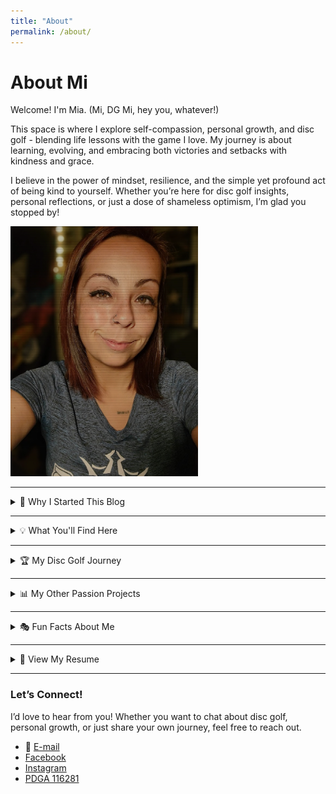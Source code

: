```yaml
---
title: "About"
permalink: /about/
---
```


# About Mi

Welcome! I'm Mia. (Mi, DG Mi, hey you, whatever!) 

This space is where I explore self-compassion, personal growth, and disc golf - blending life lessons with the game I love. My journey is about learning, evolving, and embracing both victories and setbacks with kindness and grace.

I believe in the power of mindset, resilience, and the simple yet profound act of being kind to yourself. Whether you’re here for disc golf insights, personal reflections, or just a dose of shameless optimism, I’m glad you stopped by!

<img src="assets/images/Mi-Digital.jpg" alt="Mia - the author of the blog" width="300">

---

<details> 
<summary>🌱 Why I Started This Blog</summary>
<h2>Why I Started This Blog</h2>
For most of my life, I’ve been on a path of constant growth — sometimes intentional, sometimes chaotic. I’ve learned that **self-compassion is the foundation for progress**, and I wanted a space to share that journey.

Disc golf has become a huge part of my life, not just as a sport but as a mirror for self-improvement. Through every throw, win, and misstep, I see reflections of persistence, self-doubt, and the power of showing up for myself.

This blog is a place to document those lessons, offer encouragement, and remind anyone reading that growth is never linear—but it’s always worth it.
</details>

---

<details> 
<summary>💡 What You'll Find Here</summary>
<h2>What You'll Find Here</h2>
 - **Personal reflections** on self-worth, resilience, and overcoming setbacks 
 - **Disc golf tournament experiences** and lessons learned on and off the course 
 - **Snapshots of my journey**, including struggles, breakthroughs, and everything in between 
</details>

---

<details> 
<summary>🏆 My Disc Golf Journey</summary>
<h2>My Disc Golf Journey</h2>
I’ve been competing in professional tournaments the past few years, constantly pushing myself to **play the course, not the competition** — though that’s easier said than done!

My goal is rarely to win (though, let’s be honest, that’s nice too 🥹), but to become the best version of myself through the sport. Disc golf has taught me patience, adaptability, and how to stay present.

I also track my disc golf progress meticulously, from tournament milestones to the exact lifespan of my discs. (Yes, spreadsheets are my love language. 🖤📊)
</details>

---

<details> 
<summary>📊 My Other Passion Projects</summary> 
<h2>My Other Passion Projects</h2>
Outside of disc golf, I love **tracking random data** and creating structured ways to measure growth. My **"Year of 36"** project is one of my biggest undertakings—an annual reflection and goal-setting system inspired by Groundhog Day Resolutions.

I've always got some ideas and new things I'd like to try up my sleeve...
</details>

---

<details>
<summary>🎭 Fun Facts About Me</summary>
<h2>Fun Facts About Me</h2> 
- **Favorite disc golf course?** Mmm, this one's always up in the air. I'm never mad about making the trek to play [Dogwood](https://udisc.com/courses/lindsey-park-dgc-dogwood-yellow-Xv7q) or [The Beast](https://udisc.com/courses/brazos-park-east-the-b-east-uzjl).  
- **Most humbling tournament moment?** Ha - I could probably make a whole post on these alone. #StayHumble 
- **Biggest lesson learned this year?** Compassion starts with yourself. 
- **I love:** Skull designs, deep conversations, and breaking limiting beliefs. 
</details>

---

<details> 
<summary>📄 View My Resume</summary>
<h2>View My Resume</h2>
  [Download My Resume](assets/files/Resume-Mia-Lofton.pdf)
</details>

---

### Let’s Connect!

I’d love to hear from you! Whether you want to chat about disc golf, personal growth, or just share your own journey, feel free to reach out.

- 📧 [E-mail](dgmi116281@gmail.com)
- [Facebook](https://www.facebook.com/dgmi116281)
- [Instagram](https://www.instagram.com/dgmi_/)
- [PDGA 116281](https://www.pdga.com/player/116281)
